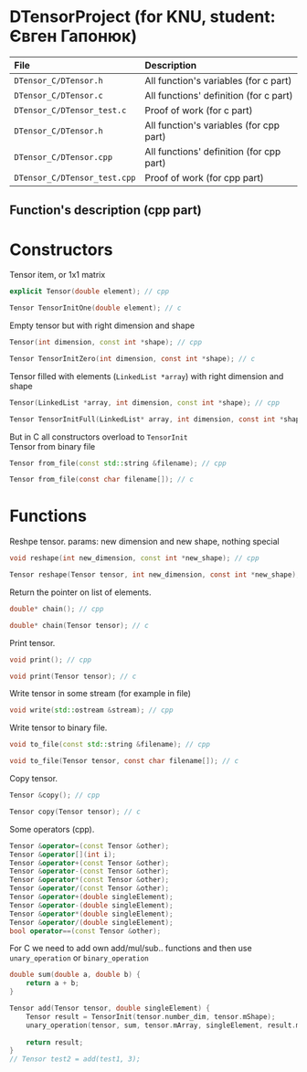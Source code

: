 # DTensorProject (for KNU, student: Євген Гапонюк)

| File | Description |
| :--- | :--- |
| `DTensor_C/DTensor.h` | All function's variables (for c part) |
| `DTensor_C/DTensor.c` | All functions' definition (for c part) |
| `DTensor_C/DTensor_test.c` | Proof of work (for c part) |
| `DTensor_C/DTensor.h` | All function's variables (for cpp part) |
| `DTensor_C/DTensor.cpp` | All functions' definition (for cpp part) |
| `DTensor_C/DTensor_test.cpp` | Proof of work (for cpp part) |

## Function's description (cpp part)
# Constructors

Tensor item, or 1x1 matrix
```cpp
explicit Tensor(double element); // cpp
```
```c
Tensor TensorInitOne(double element); // c
```
Empty tensor but with right dimension and shape
```cpp
Tensor(int dimension, const int *shape); // cpp
```
```c
Tensor TensorInitZero(int dimension, const int *shape); // c
```
Tensor filled with elements (`LinkedList *array`) with right dimension and shape
```cpp
Tensor(LinkedList *array, int dimension, const int *shape); // cpp
```
```c
Tensor TensorInitFull(LinkedList* array, int dimension, const int *shape); // c
```
But in C all constructors overload to `TensorInit` <br>
Tensor from binary file
```cpp
Tensor from_file(const std::string &filename); // cpp
```
```c
Tensor from_file(const char filename[]); // c
```
# Functions
Reshpe tensor. params: new dimension and new shape, nothing special
```cpp
void reshape(int new_dimension, const int *new_shape); // cpp
```
```c
Tensor reshape(Tensor tensor, int new_dimension, const int *new_shape); // c
```
Return the pointer on list of elements.
```cpp
double* chain(); // cpp
```
```c
double* chain(Tensor tensor); // c
```
Print tensor.
```cpp
void print(); // cpp
```
```c
void print(Tensor tensor); // c
```
Write tensor in some stream (for example in file)
```cpp
void write(std::ostream &stream); // cpp
```
Write tensor to binary file.
```cpp
void to_file(const std::string &filename); // cpp
```
```c
void to_file(Tensor tensor, const char filename[]); // c
```
Copy tensor.
```cpp
Tensor &copy(); // cpp
```
```c
Tensor copy(Tensor tensor); // c
```
Some operators (cpp).
```cpp
Tensor &operator=(const Tensor &other);
Tensor &operator[](int i);
Tensor &operator+(const Tensor &other);
Tensor &operator-(const Tensor &other);
Tensor &operator*(const Tensor &other);
Tensor &operator/(const Tensor &other);
Tensor &operator+(double singleElement);
Tensor &operator-(double singleElement);
Tensor &operator*(double singleElement);
Tensor &operator/(double singleElement);
bool operator==(const Tensor &other);
```

For C we need to add own add/mul/sub.. functions and then use `unary_operation` or `binary_operation`
```c
double sum(double a, double b) {
    return a + b;
}

Tensor add(Tensor tensor, double singleElement) {
    Tensor result = TensorInit(tensor.number_dim, tensor.mShape);
    unary_operation(tensor, sum, tensor.mArray, singleElement, result.mArray, tensor.number_dim, tensor.mShape, 0);
    
    return result;
}
// Tensor test2 = add(test1, 3);
```
